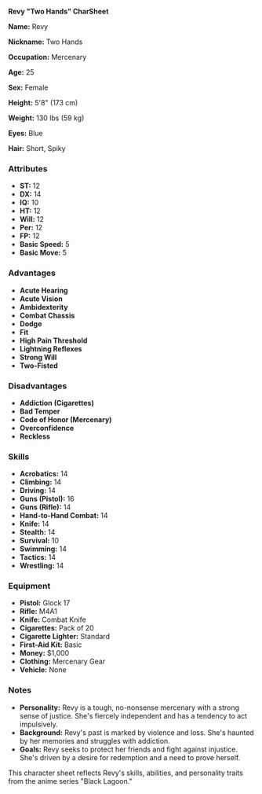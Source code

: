**Revy "Two Hands" CharSheet**

**Name:** Revy

**Nickname:** Two Hands

**Occupation:** Mercenary

**Age:** 25

**Sex:** Female

**Height:** 5'8" (173 cm)

**Weight:** 130 lbs (59 kg)

**Eyes:** Blue

**Hair:** Short, Spiky

### Attributes

- **ST:** 12  
- **DX:** 14  
- **IQ:** 10  
- **HT:** 12  
- **Will:** 12  
- **Per:** 12  
- **FP:** 12  
- **Basic Speed:** 5  
- **Basic Move:** 5

### Advantages

- **Acute Hearing**
- **Acute Vision**
- **Ambidexterity**
- **Combat Chassis**
- **Dodge**
- **Fit**
- **High Pain Threshold**
- **Lightning Reflexes**
- **Strong Will**
- **Two-Fisted**

### Disadvantages

- **Addiction (Cigarettes)**
- **Bad Temper**
- **Code of Honor (Mercenary)**
- **Overconfidence**
- **Reckless**

### Skills

- **Acrobatics:** 14  
- **Climbing:** 14  
- **Driving:** 14  
- **Guns (Pistol):** 16  
- **Guns (Rifle):** 14  
- **Hand-to-Hand Combat:** 14  
- **Knife:** 14  
- **Stealth:** 14  
- **Survival:** 10  
- **Swimming:** 14  
- **Tactics:** 14  
- **Wrestling:** 14

### Equipment

- **Pistol:** Glock 17  
- **Rifle:** M4A1  
- **Knife:** Combat Knife  
- **Cigarettes:** Pack of 20  
- **Cigarette Lighter:** Standard  
- **First-Aid Kit:** Basic  
- **Money:** $1,000  
- **Clothing:** Mercenary Gear  
- **Vehicle:** None

### Notes

- **Personality:** Revy is a tough, no-nonsense mercenary with a strong sense of justice. She's fiercely independent and has a tendency to act impulsively.
- **Background:** Revy's past is marked by violence and loss. She's haunted by her memories and struggles with addiction.
- **Goals:** Revy seeks to protect her friends and fight against injustice. She's driven by a desire for redemption and a need to prove herself.

This character sheet reflects Revy's skills, abilities, and personality traits from the anime series "Black Lagoon."